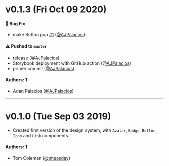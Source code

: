 # v0.1.3 (Fri Oct 09 2020)

#### 🐛 Bug Fix

- make Button pop [#1](https://github.com/AJPalacios/learnstorybook-design-system/pull/1) ([@AJPalacios](https://github.com/AJPalacios))

#### ⚠️ Pushed to `master`

- release ([@AJPalacios](https://github.com/AJPalacios))
- Storybook deployment with GitHub action ([@AJPalacios](https://github.com/AJPalacios))
- primer commit ([@AJPalacios](https://github.com/AJPalacios))

#### Authors: 1

- Adan Palacios  ([@AJPalacios](https://github.com/AJPalacios))

---

# v0.1.0 (Tue Sep 03 2019)

- Created first version of the design system, with `Avatar`, `Badge`, `Button`, `Icon` and `Link` components.

#### Authors: 1

- Tom Coleman ([@tmeasday](https://github.com/tmeasday))